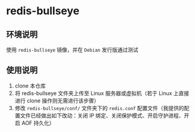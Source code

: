 # redis-bullseye

## 环境说明

使用 `redis-bullseye` 镜像，并在 `Debian` 发行版通过测试

## 使用说明

1. clone 本仓库
2. 将 redis-bullseye 文件夹上传至 Linux 服务器或虚拟机（若于 Linux 上直接进行 clone 操作则无需进行该步骤）
3. 修改 `redis-bullseye/conf/` 文件夹下的 `redis.conf` 配置文件（我提供的配置文件已经做出如下改动：关闭 IP 绑定、关闭保护模式、开启守护进程、开启 AOF 持久化）